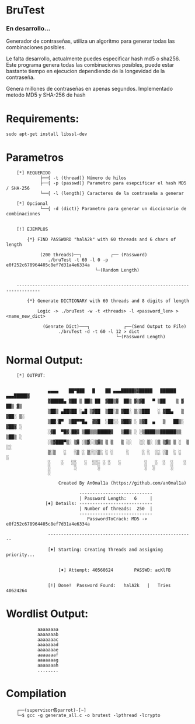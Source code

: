 # BruTest

### En desarrollo...
Generador de contraseñas, utiliza un algoritmo para generar todas las combinaciones posibles.

Le falta desarrollo, actualmente puedes especificar hash md5 o sha256. Este programa genera todas las combinaciones
posibles, puede estar bastante tiempo en ejecucion dependiendo de la longevidad de la contraseña.

Genera millones de contraseñas en apenas segundos.
Implementado metodo MD5 y SHA-256 de hash

# Requirements:

    sudo apt-get install libssl-dev


# Parametros

        [*] REQUERIDO
                 ├──{ -t (thread)} Número de hilos
                 ├──{ -p (passwd)} Parametro para esepcificar el hash MD5 / SHA-256
                 └──{ -l (length)} Caracteres de la contraseña a generar

        [*] Opcional
                 └──{ -d (dict)} Parametro para generar un diccionario de combinaciones        


        [!] EJEMPLOS

            {*} FIND PASSWORD "halA2k" with 60 threads and 6 chars of length

                 (200 threads)──┐           ┌── (Password)
                    ./bruTest -t 60 -l 0 -p e0f252c678964405c8ef7d31a4e6334a 
                                      └─(Random Length)   
                                

        -------------------------------------------------------------------------------        

            {*} Generate DICTIONARY with 60 threads and 8 digits of length

                Logic -> ./bruTest -w -t <threads> -l <password_len> > <name_new_dict>

                  (Genrate Dict)───┐             ┌──(Send Output to File)
                        ./bruTest -d -t 60 -l 12 > dict  
                                              └─(Password Length)   



# Normal Output:

        [*] OUTPUT:

    
                    ▄▄▄▄    ██▀███   █    ██ ▄▄▄█████▓▓█████   ██████ ▄▄▄█████▓
                    ▓█████▄ ▓██ ▒ ██▒ ██  ▓██▒▓  ██▒ ▓▒▓█   ▀ ▒██    ▒ ▓  ██▒ ▓▒
                    ▒██▒ ▄██▓██ ░▄█ ▒▓██  ▒██░▒ ▓██░ ▒░▒███   ░ ▓██▄   ▒ ▓██░ ▒░
                    ▒██░█▀  ▒██▀▀█▄  ▓▓█  ░██░░ ▓██▓ ░ ▒▓█  ▄   ▒   ██▒░ ▓██▓ ░ 
                    ░▓█  ▀█▓░██▓ ▒██▒▒▒█████▓   ▒██▒ ░ ░▒████▒▒██████▒▒  ▒██▒ ░
                    ░▒▓███▀▒░ ▒▓ ░▒▓░░▒▓▒ ▒ ▒   ▒ ░░   ░░ ▒░ ░▒ ▒▓▒ ▒ ░  ▒ ░░   
                    ▒░▒   ░   ░▒ ░ ▒░░░▒░ ░ ░     ░     ░ ░  ░░ ░▒  ░ ░    ░     
                    ░    ░   ░░   ░  ░░░ ░ ░   ░         ░   ░  ░  ░    ░      
                    ░         ░        ░                 ░  ░      ░           
                    ░                                                     
            
                        Created By An0mal1a (https://github.com/an0mal1a)
            
                                ----------------------------
                                | Password Length:   6     |
                   [♦] Details: ----------------------------
                                | Number of threads:  250  |  
                                ----------------------------
                                   PasswordToCrack: MD5 -> e0f252c678964405c8ef7d31a4e6334a 
                
                    --------------------------------------------------------
                
                    [♦] Starting: Creating Threads and assigning priority...

                
                        [♦] Attempt: 40560624        PASSWD: acKlFB
                

                    [!] Done!  Password Found:   halA2k   |   Tries 40624264 


# Wordlist Output:

                aaaaaaaa
                aaaaaaab
                aaaaaaac
                aaaaaaad
                aaaaaaae
                aaaaaaaf
                aaaaaaag
                aaaaaaah
                ........




# Compilation

        ┌──(supervisor㉿parrot)-[~]
        └─$ gcc -g generate_all.c -o brutest -lpthread -lcrypto



                 
        

